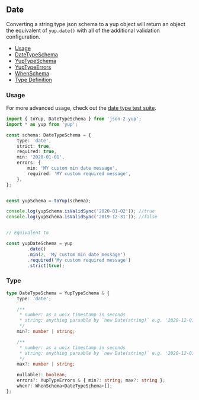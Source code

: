 ## Date

Converting a string type json schema to a yup object will return an object the equivalent of `yup.date()` with all of the additional validation configuration.

- [Usage](#usage)
- [DateTypeSchema](../src/types/DateTypeSchema.ts)
- [YupTypeSchema](../src/types/YupTypeSchema.ts)
- [YupTypeErrors](../src/types/YupTypeErrors.ts)
- [WhenSchema](../src/types/WhenSchema.ts)
- [Type Definition](#type)


### Usage

For more advanced usage, check out the [date type test suite](../src/tests/types/date).

```typescript
import { toYup, DateTypeSchema } from 'json-2-yup';
import * as yup from 'yup';

const schema: DateTypeSchema = {
    type: 'date',
    strict: true,
    required: true,
    min: '2020-01-01',
    errors: {
        min: 'MY custom min date message',
        required: 'MY custom required message',
    },
};


const yupSchema = toYup(schema);

console.log(yupSchema.isValidSync('2020-01-02')); //true
console.log(yupSchema.isValidSync('2019-12-31')); //false


// Equivalent to

const yupDateSchema = yup
        .date()
        .min(2, 'My custom min date message')
        .required('My custom required message')
        .strict(true);
```

### Type

```typescript
type DateTypeSchema = YupTypeSchema & {
    type: 'date';

    /**
     * number: as a unix timestamp in seconds
     * string: anything parsable by `new Date(string)` e.g. '2020-12-01'
     */
    min?: number | string;

    /**
     * number: as a unix timestamp in seconds
     * string: anything parsable by `new Date(string)` e.g. '2020-12-01'
     */
    max?: number | string;

    nullable?: boolean;
    errors?: YupTypeErrors & { min?: string; max?: string };
    when?: WhenSchema<DateTypeSchema>[];
};
```